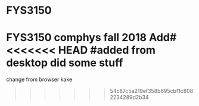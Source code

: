 # FYS3150
FYS3150 comphys fall 2018
Add#
<<<<<<< HEAD
#added from desktop
did some stuff
=======
change from browser
kake
>>>>>>> 54c87c5a219ef358b695cbf1c8082234289d2b34
